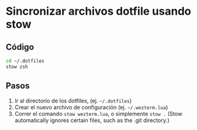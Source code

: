 # Sincronizar archivos dotfile usando stow

## Código

```bash
cd ~/.dotfiles
stow zsh
```

## Pasos

1. Ir al directorio de los dotfiles, (ej. `~/.dotfiles`)
2. Crear el nuevo archivo de configuración (ej. `~/.wezterm.lua`)
3. Correr el comando `stow wezterm.lua`, o simplemente `stow .` (Stow automatically ignores certain files, such as the .git directory.)
